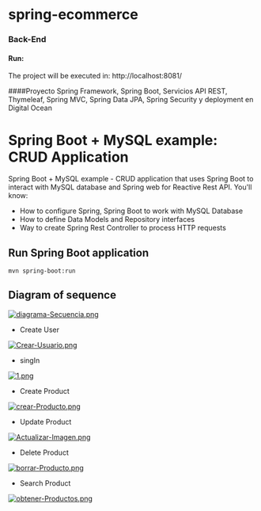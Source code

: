 # spring-ecommerce

### Back-End

#### Run:
The project will be executed in: http://localhost:8081/

####Proyecto Spring Framework, Spring Boot, Servicios API REST, Thymeleaf, Spring MVC, Spring Data JPA, Spring Security y deployment en Digital Ocean

# Spring Boot + MySQL example: CRUD Application

Spring Boot + MySQL example - CRUD application that uses Spring Boot to interact with MySQL database and Spring web for Reactive Rest API. You'll know:
- How to configure Spring, Spring Boot to work with MySQL Database
- How to define Data Models and Repository interfaces
- Way to create Spring Rest Controller to process HTTP requests

## Run Spring Boot application
```
mvn spring-boot:run
```
## Diagram of sequence

[![diagrama-Secuencia.png](https://i.postimg.cc/DfQxtbkJ/diagrama-Secuencia.png)](https://postimg.cc/RqF1th04)

- Create User

[![Crear-Usuario.png](https://i.postimg.cc/sg5PZkjB/Crear-Usuario.png)](https://postimg.cc/QFxK2nWs)

- singIn

[![1.png](https://i.postimg.cc/D0hbrZBR/1.png)](https://postimg.cc/BLh6sqWC)

- Create Product

[![crear-Producto.png](https://i.postimg.cc/Z5qBJX9t/crear-Producto.png)](https://postimg.cc/qz9MLbXj)

- Update Product

[![Actualizar-Imagen.png](https://i.postimg.cc/QxfPBWM9/Actualizar-Imagen.png)](https://postimg.cc/BX1NkbH4)

- Delete Product

[![borrar-Producto.png](https://i.postimg.cc/L5p7PrwN/borrar-Producto.png)](https://postimg.cc/gXgNFBYZ)

- Search Product

[![obtener-Productos.png](https://i.postimg.cc/bNdrMWsZ/obtener-Productos.png)](https://postimg.cc/vcFGxP7y)
